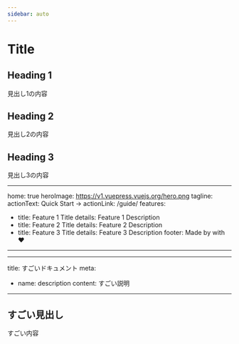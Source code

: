 ```yaml
---
sidebar: auto
---
```

# Title

## Heading 1

見出し1の内容

## Heading 2

見出し2の内容

## Heading 3

見出し3の内容

---
home: true
heroImage: https://v1.vuepress.vuejs.org/hero.png
tagline:
actionText: Quick Start →
actionLink: /guide/
features:
  - title: Feature 1 Title
    details: Feature 1 Description
  - title: Feature 2 Title
    details: Feature 2 Description
  - title: Feature 3 Title
    details: Feature 3 Description
footer: Made by  with ❤️
---

---
title: すごいドキュメント
meta:
  - name: description
    content: すごい説明
---

## すごい見出し

すごい内容
